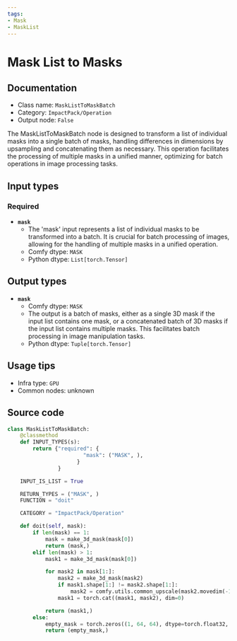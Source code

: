 ```yaml
---
tags:
- Mask
- MaskList
---
```


# Mask List to Masks
## Documentation
- Class name: `MaskListToMaskBatch`
- Category: `ImpactPack/Operation`
- Output node: `False`

The MaskListToMaskBatch node is designed to transform a list of individual masks into a single batch of masks, handling differences in dimensions by upsampling and concatenating them as necessary. This operation facilitates the processing of multiple masks in a unified manner, optimizing for batch operations in image processing tasks.
## Input types
### Required
- **`mask`**
    - The 'mask' input represents a list of individual masks to be transformed into a batch. It is crucial for batch processing of images, allowing for the handling of multiple masks in a unified operation.
    - Comfy dtype: `MASK`
    - Python dtype: `List[torch.Tensor]`
## Output types
- **`mask`**
    - Comfy dtype: `MASK`
    - The output is a batch of masks, either as a single 3D mask if the input list contains one mask, or a concatenated batch of 3D masks if the input list contains multiple masks. This facilitates batch processing in image manipulation tasks.
    - Python dtype: `Tuple[torch.Tensor]`
## Usage tips
- Infra type: `GPU`
- Common nodes: unknown


## Source code
```python
class MaskListToMaskBatch:
    @classmethod
    def INPUT_TYPES(s):
        return {"required": {
                        "mask": ("MASK", ),
                      }
                }

    INPUT_IS_LIST = True

    RETURN_TYPES = ("MASK", )
    FUNCTION = "doit"

    CATEGORY = "ImpactPack/Operation"

    def doit(self, mask):
        if len(mask) == 1:
            mask = make_3d_mask(mask[0])
            return (mask,)
        elif len(mask) > 1:
            mask1 = make_3d_mask(mask[0])

            for mask2 in mask[1:]:
                mask2 = make_3d_mask(mask2)
                if mask1.shape[1:] != mask2.shape[1:]:
                    mask2 = comfy.utils.common_upscale(mask2.movedim(-1, 1), mask1.shape[2], mask1.shape[1], "lanczos", "center").movedim(1, -1)
                mask1 = torch.cat((mask1, mask2), dim=0)

            return (mask1,)
        else:
            empty_mask = torch.zeros((1, 64, 64), dtype=torch.float32, device="cpu").unsqueeze(0)
            return (empty_mask,)

```
